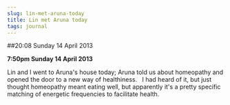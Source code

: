 ```yaml
---
slug: lin-met-aruna-today
title: Lin met Aruna today
tags: journal
---
```


##20:08 Sunday 14 April 2013

**7:50pm Sunday 14 April 2013**

Lin and I went to Aruna's house today; Aruna told us about homeopathy and opened the door to a new way of healthiness.   I had heard of it, but just thought homeopathy meant eating well, but apparently it's a pretty specific matching of energetic frequencies to facilitate health.
